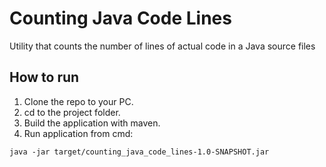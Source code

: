 # Counting Java Code Lines
Utility that counts the number of lines of actual code in a Java source files
## How to run
1) Clone the repo to your PC.
2) cd to the project folder.
3) Build the application with maven.
4) Run application from cmd:
```
java -jar target/counting_java_code_lines-1.0-SNAPSHOT.jar
```
